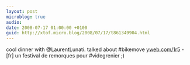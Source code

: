 ```yaml
---
layout: post
microblog: true
audio: 
date: 2008-07-17 01:00:00 +0100
guid: http://xtof.micro.blog/2008/07/17/t861349904.html
---
```

cool dinner with @LaurentLunati. talked about #bikemove [yweb.com/1r5](http://yweb.com/1r5) - [fr] un festival de remorques pour #videgrenier ;)
